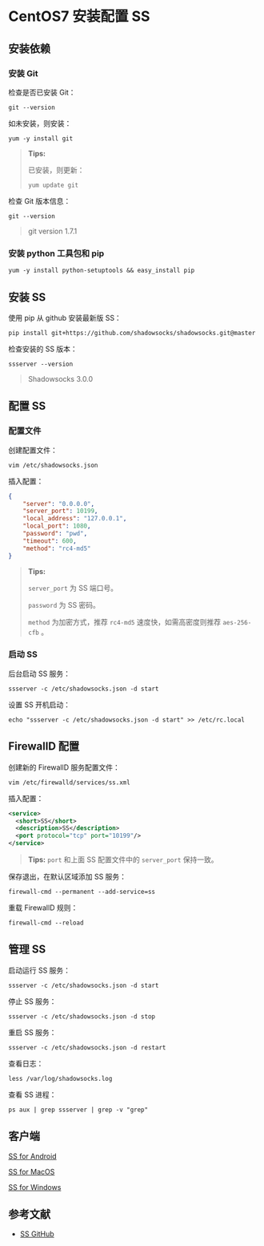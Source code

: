 # CentOS7 安装配置 SS

## 安装依赖

### 安装 Git

检查是否已安装 Git：

```shell
git --version
```

如未安装，则安装：

```shell
yum -y install git
```

> **Tips:**
>
> 已安装，则更新：
>
> ```shell
> yum update git
> ```

检查 Git 版本信息：

```shell
git --version
```

>   git version 1.7.1

### 安装 python 工具包和 pip

```shell
yum -y install python-setuptools && easy_install pip
```

## 安装 SS

使用 pip 从 github 安装最新版 SS：

```shell
pip install git+https://github.com/shadowsocks/shadowsocks.git@master
```

检查安装的 SS 版本：

```shell
ssserver --version
```

>   Shadowsocks 3.0.0

## 配置 SS

### 配置文件

创建配置文件：

```shell
vim /etc/shadowsocks.json
```

插入配置：

```json
{
    "server": "0.0.0.0",
    "server_port": 10199,
    "local_address": "127.0.0.1",
    "local_port": 1080,
    "password": "pwd",
    "timeout": 600,
    "method": "rc4-md5"
}
```

> **Tips:**
>
> `server_port` 为 SS 端口号。
>
> `password` 为 SS 密码。
>
> `method`  为加密方式，推荐 `rc4-md5` 速度快，如需高密度则推荐 `aes-256-cfb` 。

### 启动 SS

后台启动 SS 服务：

```shell
ssserver -c /etc/shadowsocks.json -d start
```

设置 SS 开机启动：

```shell
echo "ssserver -c /etc/shadowsocks.json -d start" >> /etc/rc.local
```

## FirewallD 配置

创建新的 FirewallD 服务配置文件：

```shell
vim /etc/firewalld/services/ss.xml
```

插入配置：

```xml
<service>
  <short>SS</short>
  <description>SS</description>
  <port protocol="tcp" port="10199"/>
</service>
```

> **Tips:**  `port` 和上面 SS 配置文件中的 `server_port` 保持一致。

保存退出，在默认区域添加 SS 服务：

```shell
firewall-cmd --permanent --add-service=ss
```

重载 FirewallD 规则：

```shell
firewall-cmd --reload
```

## 管理 SS

启动运行 SS 服务：

```shell
ssserver -c /etc/shadowsocks.json -d start
```

停止 SS 服务：

```shell
ssserver -c /etc/shadowsocks.json -d stop
```

重启 SS 服务：

```shell
ssserver -c /etc/shadowsocks.json -d restart
```

查看日志：

```shell
less /var/log/shadowsocks.log
```

查看 SS 进程：

```shell
ps aux | grep ssserver | grep -v "grep"
```

## 客户端

[SS for Android](https://github.com/shadowsocks/shadowsocks-android)

[SS for MacOS](https://github.com/shadowsocks/ShadowsocksX-NG)

[SS for Windows](https://github.com/shadowsocks/shadowsocks-windows)

## 参考文献

* [SS GitHub](https://github.com/shadowsocks/shadowsocks/tree/master)

